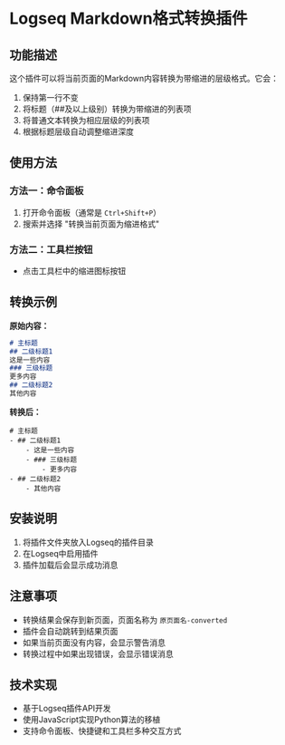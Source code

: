 # Logseq Markdown格式转换插件

## 功能描述

这个插件可以将当前页面的Markdown内容转换为带缩进的层级格式。它会：

1. 保持第一行不变
2. 将标题（##及以上级别）转换为带缩进的列表项
3. 将普通文本转换为相应层级的列表项
4. 根据标题层级自动调整缩进深度

## 使用方法

### 方法一：命令面板
1. 打开命令面板（通常是 `Ctrl+Shift+P`）
2. 搜索并选择 "转换当前页面为缩进格式"

### 方法二：工具栏按钮
- 点击工具栏中的缩进图标按钮

## 转换示例

**原始内容：**
```markdown
# 主标题
## 二级标题1
这是一些内容
### 三级标题
更多内容
## 二级标题2
其他内容
```

**转换后：**
```
# 主标题
- ## 二级标题1
	- 这是一些内容
	- ### 三级标题
		- 更多内容
- ## 二级标题2
	- 其他内容
```

## 安装说明

1. 将插件文件夹放入Logseq的插件目录
2. 在Logseq中启用插件
3. 插件加载后会显示成功消息

## 注意事项

- 转换结果会保存到新页面，页面名称为 `原页面名-converted`
- 插件会自动跳转到结果页面
- 如果当前页面没有内容，会显示警告消息
- 转换过程中如果出现错误，会显示错误消息

## 技术实现

- 基于Logseq插件API开发
- 使用JavaScript实现Python算法的移植
- 支持命令面板、快捷键和工具栏多种交互方式